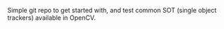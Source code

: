 Simple git repo to get started with, and test common SOT (single object trackers) available in OpenCV.